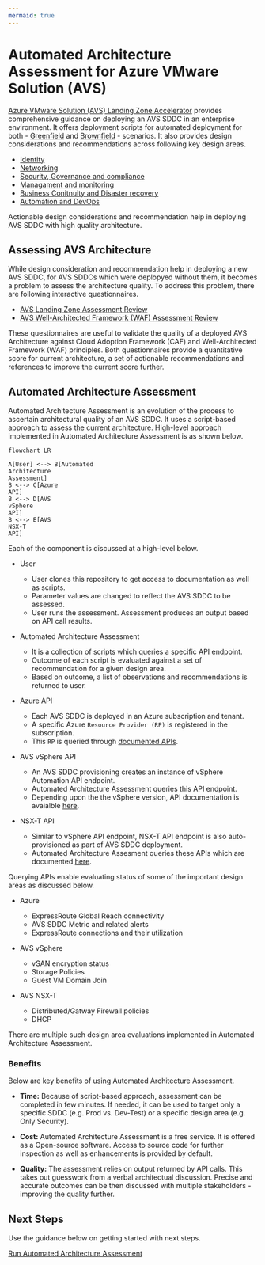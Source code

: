 ```yaml
---
mermaid: true
---
```

# Automated Architecture Assessment for Azure VMware Solution (AVS)

[Azure VMware Solution (AVS) Landing Zone Accelerator](https://github.com/Azure/Enterprise-Scale-for-AVS) provides comprehensive guidance on deploying an AVS SDDC in an enterprise environment. It offers deployment scripts for automated deployment for both - [Greenfield](../GreenField/readme.md) and [Brownfield](../../BrownField/readme.md) - scenarios. It also provides design considerations and recommendations across following key design areas.

* [Identity](https://learn.microsoft.com/azure/cloud-adoption-framework/scenarios/azure-vmware/eslz-identity-and-access-management)
* [Networking](https://learn.microsoft.com/azure/cloud-adoption-framework/scenarios/azure-vmware/network-get-started)
* [Security, Governance and compliance](https://learn.microsoft.com/azure/cloud-adoption-framework/scenarios/azure-vmware/eslz-security-governance-and-compliance)
* [Managament and monitoring](https://learn.microsoft.com/azure/cloud-adoption-framework/scenarios/azure-vmware/eslz-management-and-monitoring)
* [Business Conitnuity and Disaster recovery](https://learn.microsoft.com/azure/cloud-adoption-framework/scenarios/azure-vmware/eslz-business-continuity-and-disaster-recovery)
* [Automation and DevOps](https://learn.microsoft.com/azure/cloud-adoption-framework/scenarios/azure-vmware/eslz-platform-automation-and-devops)

Actionable design considerations and recommendation help in deploying AVS SDDC with high quality architecture.

## Assessing AVS Architecture

While design consideration and recommendation help in deploying a new AVS SDDC, for AVS SDDCs which were deplopyed without them, it becomes a problem to assess the architecture quality. To address this problem, there are following interactive questionnaires.

* [AVS Landing Zone Assessment Review](https://learn.microsoft.com/assessments/43a1998e-2cb9-403c-b257-dffa8ceafd63/)
* [AVS Well-Architected Framework (WAF) Assessment Review](https://learn.microsoft.com/assessments/2d85e883-bdc4-4854-aaf0-df72c4bcee15/)

These questionnaires are useful to validate the quality of a deployed AVS Architecture against Cloud Adoption Framework (CAF) and Well-Architected Framework (WAF) principles. Both questionnaires provide a quantitative score for current architecture, a set of actionable recommendations and references to improve the current score further.

## Automated Architecture Assessment

Automated Architecture Assessment is an evolution of the process to ascertain architectural quality of an AVS SDDC. It uses a script-based approach to assess the current architecture. High-level approach implemented in Automated Architecture Assessment is as shown below.

```mermaid
flowchart LR

A[User] <--> B[Automated
Architecture
Assessment]
B <--> C[Azure
API]
B <--> D[AVS 
vSphere
API]
B <--> E[AVS
NSX-T
API]
```

Each of the component is discussed at a high-level below.

* User
    * User clones this repository to get access to documentation as well as scripts.
    * Parameter values are changed to reflect the AVS SDDC to be assessed.
    * User runs the assessment. Assessment produces an output based on API call results.

* Automated Architecture Assessment
    * It is a collection of scripts which queries a specific API endpoint.
    * Outcome of each script is evaluated against a set of recommendation for a given design area.
    * Based on outcome, a list of observations and recommendations is returned to user. 

* Azure API
    * Each AVS SDDC is deployed in an Azure subscription and tenant.
    * A specific Azure `Resource Provider (RP)` is registered in the subscription.
    * This `RP` is queried through [documented APIs](https://learn.microsoft.com/en-us/rest/api/avs/operation-groups).

* AVS vSphere API
    * An AVS SDDC provisioning creates an instance of vSphere Automation API endpoint.
    * Automated Architecture Assessment queries this API endpoint.
    * Depending upon the the vSphere version, API documentation is avaialble [here](
    https://developer.broadcom.com/xapis/vsphere-automation-api/latest/).

* NSX-T API
    * Similar to vSphere API endpoint, NSX-T API endpoint is also auto-provisioned as part of AVS SDDC deployment.
    * Automated Architecture Assesment queries these APIs which are documented [here](https://developer.broadcom.com/xapis/nsx-t-data-center-rest-api/latest/).


Querying APIs enable evaluating status of some of the important design areas as discussed below.

* Azure
    * ExpressRoute Global Reach connectivity
    * AVS SDDC Metric and related alerts
    * ExpressRoute connections and their utilization

* AVS vSphere
    * vSAN encryption status
    * Storage Policies
    * Guest VM Domain Join

* AVS NSX-T
    * Distributed/Gatway Firewall policies
    * DHCP

There are multiple such design area evaluations implemented in Automated Architecture Assessment.

### Benefits
Below are key benefits of using Automated Architecture Assessment.

* **Time:** Because of script-based approach, assessment can be completed in few minutes. If needed, it can be used to target only a specific SDDC (e.g. Prod vs. Dev-Test) or a specific design area (e.g. Only Security). 

* **Cost:** Automated Architecture Assessment is a free service. It is offered as a Open-source software. Access to source code for further inspection as well as enhancements is provided by default.

* **Quality:** The assessment relies on output returned by API calls. This takes out guesswork from a verbal architectual discussion. Precise and accurate outcomes can be then discussed with multiple stakeholders - improving the quality further.

## Next Steps

Use the guidance below on getting started with next steps.

[Run Automated Architecture Assessment](run.md)